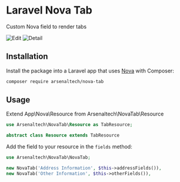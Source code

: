 # Laravel Nova Tab

Custom Nova field to render tabs


![Edit](http://take.ms/n4rEi)
![Detail](http://take.ms/v1zot)

## Installation

Install the package into a Laravel app that uses [Nova](https://nova.laravel.com) with Composer:

```bash
composer require arsenaltech/nova-tab
```

## Usage

Extend App\Nova\Resource from Arsenaltech\NovaTab\Resource

```php
use Arsenaltech\NovaTab\Resource as TabResource;

abstract class Resource extends TabResource
```

Add the field to your resource in the `fields` method:

```php
use Arsenaltech\NovaTab\NovaTab;

new NovaTab('Address Information', $this->addressFields()),
new NovaTab('Other Information', $this->otherFields()),

```


